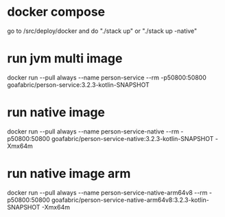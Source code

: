 # docker compose
go to /src/deploy/docker and do "./stack up" or "./stack up -native"

# run jvm multi image
docker run --pull always --name person-service --rm -p50800:50800 goafabric/person-service:3.2.3-kotlin-SNAPSHOT

# run native image
docker run --pull always --name person-service-native --rm -p50800:50800 goafabric/person-service-native:3.2.3-kotlin-SNAPSHOT -Xmx64m

# run native image arm
docker run --pull always --name person-service-native-arm64v8 --rm -p50800:50800 goafabric/person-service-native-arm64v8:3.2.3-kotlin-SNAPSHOT -Xmx64m
